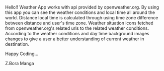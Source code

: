 Hello!!
Weather App works with api provided by openweather.org. By using this app you can see the weather conditions and 
local time all around the world. 
Distance local time is calculated through using time zone difference between distance and user's time zone.
Weather situation icons fetched from openweather.org's related urls to the related weather conditions.
According to the weather conditions and day time background images changes to give a user a better understanding
of current weather in destination.


Happy Coding...

Z.Bora Manga
